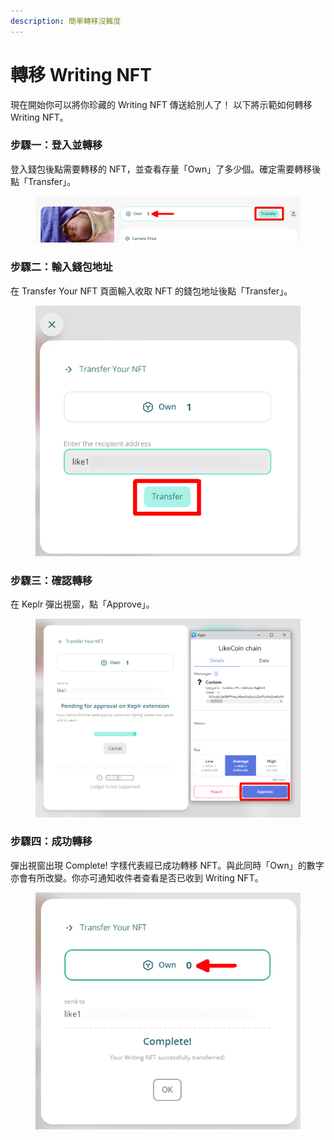 ```yaml
---
description: 簡單轉移沒難度
---
```


# 轉移 Writing NFT

現在開始你可以將你珍藏的 Writing NFT 傳送給別人了！ 以下將示範如何轉移 Writing NFT。

### 步驟一：登入並轉移

登入錢包後點需要轉移的 NFT，並查看存量「Own」了多少個。確定需要轉移後點「Transfer」。

<figure><img src="../../.gitbook/assets/NFT Transfer 01.png" alt=""><figcaption></figcaption></figure>

### 步驟二：輸入錢包地址

在 Transfer Your NFT 頁面輸入收取 NFT 的錢包地址後點「Transfer」。

<figure><img src="../../.gitbook/assets/NFT Transfer 02.png" alt=""><figcaption></figcaption></figure>

### 步驟三：確認轉移

在 Keplr 彈出視窗，點「Approve」。

<figure><img src="../../.gitbook/assets/NFT Transfer 03.png" alt=""><figcaption></figcaption></figure>

### 步驟四：成功轉移

彈出視窗出現 Complete! 字樣代表經已成功轉移 NFT。與此同時「Own」的數字亦會有所改變。你亦可通知收件者查看是否已收到 Writing NFT。

<figure><img src="../../.gitbook/assets/NFT Transfer 04.png" alt=""><figcaption></figcaption></figure>

